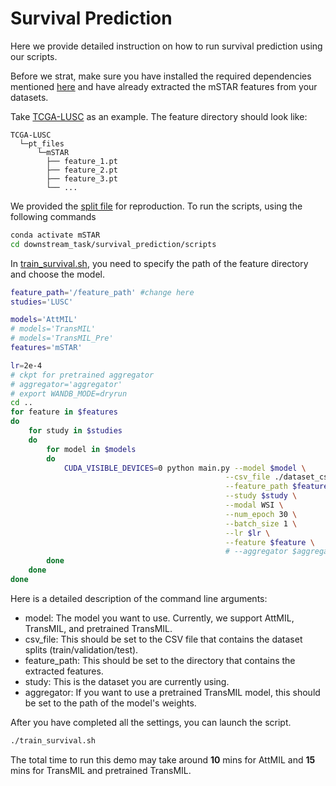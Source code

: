 # Survival Prediction
Here we provide detailed instruction on how to run survival prediction using our scripts.

Before we strat, make sure you have installed the required dependencies mentioned [here](https://github.com/Innse/mSTAR/blob/main/README.md) and have already extracted the mSTAR features from your datasets.

Take [TCGA-LUSC]((https://portal.gdc.cancer.gov/projects/TCGA-LUSC)) as an example.
The feature directory should look like:
```
TCGA-LUSC
  └─pt_files
      └─mSTAR
        ├── feature_1.pt
        ├── feature_2.pt
        ├── feature_3.pt
        └── ...

```
We provided the [split file](dataset_csv/LUSC_Splits.csv) for reproduction. To run the scripts, using the following commands
```bash
conda activate mSTAR
cd downstream_task/survival_prediction/scripts
```
In [train_survival.sh](scripts/train_survival.sh), you need to specify the path of the feature directory and choose the model.
```bash
feature_path='/feature_path' #change here
studies='LUSC'

models='AttMIL'
# models='TransMIL'
# models='TransMIL_Pre'
features='mSTAR'

lr=2e-4
# ckpt for pretrained aggregator
# aggregator='aggregator'
# export WANDB_MODE=dryrun
cd ..
for feature in $features
do
    for study in $studies
    do
        for model in $models
        do
            CUDA_VISIBLE_DEVICES=0 python main.py --model $model \
                                                --csv_file ./dataset_csv/${study}_Splits.csv \
                                                --feature_path $feature_path \
                                                --study $study \
                                                --modal WSI \
                                                --num_epoch 30 \
                                                --batch_size 1 \
                                                --lr $lr \
                                                --feature $feature \
                                                # --aggregator $aggregator
        done
    done
done

```
Here is a detailed description of the command line arguments:
- model: The model you want to use. Currently, we support AttMIL, TransMIL, and pretrained TransMIL.
- csv_file: This should be set to the CSV file that contains the dataset splits (train/validation/test).
- feature_path: This should be set to the directory that contains the extracted features.
- study: This is the dataset you are currently using.
- aggregator: If you want to use a pretrained TransMIL model, this should be set to the path of the model's weights.

After you have completed all the settings, you can launch the script.
```bash
./train_survival.sh
```

The total time to run this demo may take around **10** mins for AttMIL and **15** mins for TransMIL and pretrained TransMIL.